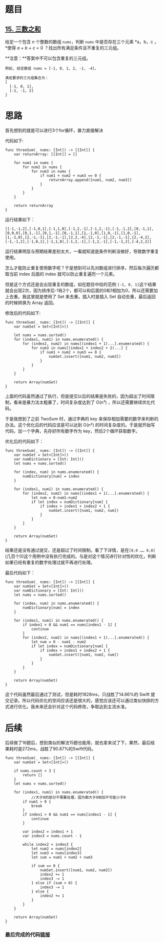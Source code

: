 # 题目

## [15. 三数之和](https://leetcode-cn.com/problems/3sum/) 

给定一个包含 *n* 个整数的数组 `nums`，判断 `nums` 中是否存在三个元素 *a，b，c ，*使得 *a + b + c =* 0 ？找出所有满足条件且不重复的三元组。

**注意：**答案中不可以包含重复的三元组。

```
例如, 给定数组 nums = [-1, 0, 1, 2, -1, -4]，

满足要求的三元组集合为：
[
  [-1, 0, 1],
  [-1, -1, 2]
]
```

# 思路

首先想到的就是可以进行3个for循环，暴力直接解决

代码如下:

```
func threeSum(_ nums: [Int]) -> [[Int]] {
    var returnArray: [[Int]] = []

    for num1 in nums {
        for num2 in nums {
            for num3 in nums {
                if num1 + num2 + num3 == 0 {
                    returnArray.append([num1, num2, num3])
                }
            }
        }
    }

    return returnArray
}
```

运行结果如下：

```
[[-1,-1,2],[-1,0,1],[-1,1,0],[-1,2,-1],[-1,2,-1],[-1,-1,2],[0,-1,1],[0,0,0],[0,1,-1],[0,1,-1],[0,-1,1],[1,-1,0],[1,0,-1],[1,0,-1],[1,-1,0],[2,-1,-1],[2,-1,-1],[2,2,-4],[2,-1,-1],[2,-1,-1],[2,-4,2],[-1,-1,2],[-1,0,1],[-1,1,0],[-1,2,-1],[-1,2,-1],[-1,-1,2],[-4,2,2]]
```

运行结果明显与预期结果差别太大，一看就知道是条件判断没做好，导致数字重复使用。 

怎么才能防止重复使用数字呢？于是想到可以先对数组进行排序，然后每次遍历都取当前 index 后面的 index 就可以防止重复遍历一个元素。

但是这个方式还是会出现重复的数组，如在题目中给的范例 `[-1, 0, 1]`这个结果就会出现2次，因为排序后-1有2个，都可以和后面的0和1相加为0，所以还需要加上去重。我这里就是使用了 Set 来去重。插入时是插入 Set 自动去重，最后返回的时候转换为 Array 返回。

修改后的代码如下:

```
func threeSum(_ nums: [Int]) -> [[Int]] {
    var numSet = Set<[Int]>()

    let nums = nums.sorted()
    for (index1, num1) in nums.enumerated() {
        for (index2, num2) in nums[(index1 + 1)...].enumerated() {
            for num3 in nums[(index1 + index2 + 2)...] {
                if num1 + num2 + num3 == 0 {
                    numSet.insert([num1, num2, num3])
                }
            }
        }
    }

    return Array(numSet)
}
```

上面的代码虽然通过了执行，但是提交以后的结果是失败的，因为超出了时间限制，看来是暴力法太粗暴了，时间复杂度达到了 O(n³) ，所以还需要继续优化代码。

于是我想到了之前 TwoSum 时，通过字典的 key 来保存相加需要的数字来判断的办法。这个优化后的代码应该是可以达到 O(n²) 的时间复杂度的。于是就开始写代码，加一个字典，先存好所有数字作为 key，然后2个循环获取数字。

优化后的代码如下：

    func threeSum(_ nums: [Int]) -> [[Int]] {
        var numSet = Set<[Int]>()
        var numDictionary = [Int: Int]()
        let nums = nums.sorted()
    
        for (index, num) in nums.enumerated() {
            numDictionary[num] = index
        }
    
        for (index1, num1) in nums.enumerated() {
            for (index2, num2) in nums[(index1 + 1)...].enumerated() {
                let num = 0-num1-num2
                if let index = numDictionary[num] {
                    if index > index1 + index2 + 1 {
                        numSet.insert([num1, num2, num])
                    }
                }
            }
        }
    
        return Array(numSet)
    }
结果还是没有通过提交，还是超过了时间限制。看了下详情，是在`[0,0 …… 0,0]`(几百个0)这个用例中没有执行完成的。与是对这个情况进行针对性的优化，判断如果已经有重复的数字处理过就不再进行处理。

最后代码如下：

    func threeSum(_ nums: [Int]) -> [[Int]] {
        var numSet = Set<[Int]>()
        var numDictionary = [Int: Int]()
        let nums = nums.sorted()
    
        for (index, num) in nums.enumerated() {
            numDictionary[num] = index
        }
    
        for (index1, num1) in nums.enumerated() {
            if index1 > 0 && num1 == nums[index1 - 1] {
                continue
            }
            for (index2, num2) in nums[(index1 + 1)...].enumerated() {
                let num = 0 - num1 - num2
                if let index = numDictionary[num] {
                    if index > index1 + index2 + 1 {
                        numSet.insert([num1, num2, num])
                    }
                }
            }
        }
    
        return Array(numSet)
    }
这个代码虽然最后通过了测试，但是耗时1828ms，只战胜了14.66%的 Swift 提交记录。所以代码优化的空间应该还是很大的，感觉应该还可以通过类似快排的方式进行优化。我未来还会针对这个代码修改，争取达到主流水准。

# 后续

后续做了16题后，想到类似的解法15题也能用，就也拿来试了下，果然，最后结果耗时是272ms，战胜了90.87%的Swift代码。

```
func threeSum(_ nums: [Int]) -> [[Int]] {
    var numSet = Set<[Int]>()
    
    if nums.count < 3 {
        return []
    }
    let nums = nums.sorted()
    
    for (index1, num1) in nums.enumerated() {
    		//大于0的部分不需要处理，因为都大于0相加不可能小于0
        if num1 > 0 {
            break
        }
        if index1 > 0 && num1 == nums[index1 - 1] {
            continue
        }
        
        var index2 = index1 + 1
        var index3 = nums.count - 1
        
        while index2 < index3 {
            let num2 = nums[index2]
            let num3 = nums[index3]
            let sum = num1 + num2 + num3
            
            if sum == 0 {
                numSet.insert([num1, num2, num3])
                index2 += 1
                index3 -= 1
            } else if (sum > 0) {
                index3 -= 1
            } else {
                index2 += 1
            }
        }
    }
    
    return Array(numSet)
}
```



### 最后完成的代码[链接](https://github.com/pepsikirk/LeetCode/blob/master/Algorithm/15.3Sum/code.swift)




